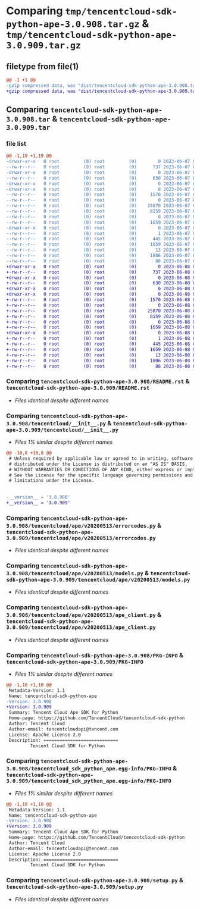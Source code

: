 # Comparing `tmp/tencentcloud-sdk-python-ape-3.0.908.tar.gz` & `tmp/tencentcloud-sdk-python-ape-3.0.909.tar.gz`

## filetype from file(1)

```diff
@@ -1 +1 @@
-gzip compressed data, was "dist/tencentcloud-sdk-python-ape-3.0.908.tar", last modified: Wed Jun  7 00:16:17 2023, max compression
+gzip compressed data, was "dist/tencentcloud-sdk-python-ape-3.0.909.tar", last modified: Thu Jun  8 00:16:50 2023, max compression
```

## Comparing `tencentcloud-sdk-python-ape-3.0.908.tar` & `tencentcloud-sdk-python-ape-3.0.909.tar`

### file list

```diff
@@ -1,19 +1,19 @@
-drwxr-xr-x   0 root         (0) root         (0)        0 2023-06-07 00:16:17.000000 tencentcloud-sdk-python-ape-3.0.908/
--rw-r--r--   0 root         (0) root         (0)      737 2023-06-07 00:16:17.000000 tencentcloud-sdk-python-ape-3.0.908/README.rst
-drwxr-xr-x   0 root         (0) root         (0)        0 2023-06-07 00:16:17.000000 tencentcloud-sdk-python-ape-3.0.908/tencentcloud/
--rw-r--r--   0 root         (0) root         (0)      630 2023-06-07 00:16:17.000000 tencentcloud-sdk-python-ape-3.0.908/tencentcloud/__init__.py
-drwxr-xr-x   0 root         (0) root         (0)        0 2023-06-07 00:16:17.000000 tencentcloud-sdk-python-ape-3.0.908/tencentcloud/ape/
-drwxr-xr-x   0 root         (0) root         (0)        0 2023-06-07 00:16:17.000000 tencentcloud-sdk-python-ape-3.0.908/tencentcloud/ape/v20200513/
--rw-r--r--   0 root         (0) root         (0)     1570 2023-06-07 00:16:17.000000 tencentcloud-sdk-python-ape-3.0.908/tencentcloud/ape/v20200513/errorcodes.py
--rw-r--r--   0 root         (0) root         (0)        0 2023-06-07 00:16:17.000000 tencentcloud-sdk-python-ape-3.0.908/tencentcloud/ape/v20200513/__init__.py
--rw-r--r--   0 root         (0) root         (0)    25870 2023-06-07 00:16:17.000000 tencentcloud-sdk-python-ape-3.0.908/tencentcloud/ape/v20200513/models.py
--rw-r--r--   0 root         (0) root         (0)     8159 2023-06-07 00:16:17.000000 tencentcloud-sdk-python-ape-3.0.908/tencentcloud/ape/v20200513/ape_client.py
--rw-r--r--   0 root         (0) root         (0)        0 2023-06-07 00:16:17.000000 tencentcloud-sdk-python-ape-3.0.908/tencentcloud/ape/__init__.py
--rw-r--r--   0 root         (0) root         (0)     1659 2023-06-07 00:16:17.000000 tencentcloud-sdk-python-ape-3.0.908/PKG-INFO
-drwxr-xr-x   0 root         (0) root         (0)        0 2023-06-07 00:16:17.000000 tencentcloud-sdk-python-ape-3.0.908/tencentcloud_sdk_python_ape.egg-info/
--rw-r--r--   0 root         (0) root         (0)        1 2023-06-07 00:16:17.000000 tencentcloud-sdk-python-ape-3.0.908/tencentcloud_sdk_python_ape.egg-info/dependency_links.txt
--rw-r--r--   0 root         (0) root         (0)      445 2023-06-07 00:16:17.000000 tencentcloud-sdk-python-ape-3.0.908/tencentcloud_sdk_python_ape.egg-info/SOURCES.txt
--rw-r--r--   0 root         (0) root         (0)     1659 2023-06-07 00:16:17.000000 tencentcloud-sdk-python-ape-3.0.908/tencentcloud_sdk_python_ape.egg-info/PKG-INFO
--rw-r--r--   0 root         (0) root         (0)       13 2023-06-07 00:16:17.000000 tencentcloud-sdk-python-ape-3.0.908/tencentcloud_sdk_python_ape.egg-info/top_level.txt
--rw-r--r--   0 root         (0) root         (0)     1006 2023-06-07 00:16:17.000000 tencentcloud-sdk-python-ape-3.0.908/setup.py
--rw-r--r--   0 root         (0) root         (0)       88 2023-06-07 00:16:17.000000 tencentcloud-sdk-python-ape-3.0.908/setup.cfg
+drwxr-xr-x   0 root         (0) root         (0)        0 2023-06-08 00:16:50.000000 tencentcloud-sdk-python-ape-3.0.909/
+-rw-r--r--   0 root         (0) root         (0)      737 2023-06-08 00:16:50.000000 tencentcloud-sdk-python-ape-3.0.909/README.rst
+drwxr-xr-x   0 root         (0) root         (0)        0 2023-06-08 00:16:50.000000 tencentcloud-sdk-python-ape-3.0.909/tencentcloud/
+-rw-r--r--   0 root         (0) root         (0)      630 2023-06-08 00:16:50.000000 tencentcloud-sdk-python-ape-3.0.909/tencentcloud/__init__.py
+drwxr-xr-x   0 root         (0) root         (0)        0 2023-06-08 00:16:50.000000 tencentcloud-sdk-python-ape-3.0.909/tencentcloud/ape/
+drwxr-xr-x   0 root         (0) root         (0)        0 2023-06-08 00:16:50.000000 tencentcloud-sdk-python-ape-3.0.909/tencentcloud/ape/v20200513/
+-rw-r--r--   0 root         (0) root         (0)     1570 2023-06-08 00:16:50.000000 tencentcloud-sdk-python-ape-3.0.909/tencentcloud/ape/v20200513/errorcodes.py
+-rw-r--r--   0 root         (0) root         (0)        0 2023-06-08 00:16:50.000000 tencentcloud-sdk-python-ape-3.0.909/tencentcloud/ape/v20200513/__init__.py
+-rw-r--r--   0 root         (0) root         (0)    25870 2023-06-08 00:16:50.000000 tencentcloud-sdk-python-ape-3.0.909/tencentcloud/ape/v20200513/models.py
+-rw-r--r--   0 root         (0) root         (0)     8159 2023-06-08 00:16:50.000000 tencentcloud-sdk-python-ape-3.0.909/tencentcloud/ape/v20200513/ape_client.py
+-rw-r--r--   0 root         (0) root         (0)        0 2023-06-08 00:16:50.000000 tencentcloud-sdk-python-ape-3.0.909/tencentcloud/ape/__init__.py
+-rw-r--r--   0 root         (0) root         (0)     1659 2023-06-08 00:16:50.000000 tencentcloud-sdk-python-ape-3.0.909/PKG-INFO
+drwxr-xr-x   0 root         (0) root         (0)        0 2023-06-08 00:16:50.000000 tencentcloud-sdk-python-ape-3.0.909/tencentcloud_sdk_python_ape.egg-info/
+-rw-r--r--   0 root         (0) root         (0)        1 2023-06-08 00:16:50.000000 tencentcloud-sdk-python-ape-3.0.909/tencentcloud_sdk_python_ape.egg-info/dependency_links.txt
+-rw-r--r--   0 root         (0) root         (0)      445 2023-06-08 00:16:50.000000 tencentcloud-sdk-python-ape-3.0.909/tencentcloud_sdk_python_ape.egg-info/SOURCES.txt
+-rw-r--r--   0 root         (0) root         (0)     1659 2023-06-08 00:16:50.000000 tencentcloud-sdk-python-ape-3.0.909/tencentcloud_sdk_python_ape.egg-info/PKG-INFO
+-rw-r--r--   0 root         (0) root         (0)       13 2023-06-08 00:16:50.000000 tencentcloud-sdk-python-ape-3.0.909/tencentcloud_sdk_python_ape.egg-info/top_level.txt
+-rw-r--r--   0 root         (0) root         (0)     1006 2023-06-08 00:16:50.000000 tencentcloud-sdk-python-ape-3.0.909/setup.py
+-rw-r--r--   0 root         (0) root         (0)       88 2023-06-08 00:16:50.000000 tencentcloud-sdk-python-ape-3.0.909/setup.cfg
```

### Comparing `tencentcloud-sdk-python-ape-3.0.908/README.rst` & `tencentcloud-sdk-python-ape-3.0.909/README.rst`

 * *Files identical despite different names*

### Comparing `tencentcloud-sdk-python-ape-3.0.908/tencentcloud/__init__.py` & `tencentcloud-sdk-python-ape-3.0.909/tencentcloud/__init__.py`

 * *Files 1% similar despite different names*

```diff
@@ -10,8 +10,8 @@
 # Unless required by applicable law or agreed to in writing, software
 # distributed under the License is distributed on an "AS IS" BASIS,
 # WITHOUT WARRANTIES OR CONDITIONS OF ANY KIND, either express or implied.
 # See the License for the specific language governing permissions and
 # limitations under the License.
 
 
-__version__ = '3.0.908'
+__version__ = '3.0.909'
```

### Comparing `tencentcloud-sdk-python-ape-3.0.908/tencentcloud/ape/v20200513/errorcodes.py` & `tencentcloud-sdk-python-ape-3.0.909/tencentcloud/ape/v20200513/errorcodes.py`

 * *Files identical despite different names*

### Comparing `tencentcloud-sdk-python-ape-3.0.908/tencentcloud/ape/v20200513/models.py` & `tencentcloud-sdk-python-ape-3.0.909/tencentcloud/ape/v20200513/models.py`

 * *Files identical despite different names*

### Comparing `tencentcloud-sdk-python-ape-3.0.908/tencentcloud/ape/v20200513/ape_client.py` & `tencentcloud-sdk-python-ape-3.0.909/tencentcloud/ape/v20200513/ape_client.py`

 * *Files identical despite different names*

### Comparing `tencentcloud-sdk-python-ape-3.0.908/PKG-INFO` & `tencentcloud-sdk-python-ape-3.0.909/PKG-INFO`

 * *Files 1% similar despite different names*

```diff
@@ -1,10 +1,10 @@
 Metadata-Version: 1.1
 Name: tencentcloud-sdk-python-ape
-Version: 3.0.908
+Version: 3.0.909
 Summary: Tencent Cloud Ape SDK for Python
 Home-page: https://github.com/TencentCloud/tencentcloud-sdk-python
 Author: Tencent Cloud
 Author-email: tencentcloudapi@tencent.com
 License: Apache License 2.0
 Description: ============================
         Tencent Cloud SDK for Python
```

### Comparing `tencentcloud-sdk-python-ape-3.0.908/tencentcloud_sdk_python_ape.egg-info/PKG-INFO` & `tencentcloud-sdk-python-ape-3.0.909/tencentcloud_sdk_python_ape.egg-info/PKG-INFO`

 * *Files 1% similar despite different names*

```diff
@@ -1,10 +1,10 @@
 Metadata-Version: 1.1
 Name: tencentcloud-sdk-python-ape
-Version: 3.0.908
+Version: 3.0.909
 Summary: Tencent Cloud Ape SDK for Python
 Home-page: https://github.com/TencentCloud/tencentcloud-sdk-python
 Author: Tencent Cloud
 Author-email: tencentcloudapi@tencent.com
 License: Apache License 2.0
 Description: ============================
         Tencent Cloud SDK for Python
```

### Comparing `tencentcloud-sdk-python-ape-3.0.908/setup.py` & `tencentcloud-sdk-python-ape-3.0.909/setup.py`

 * *Files identical despite different names*

